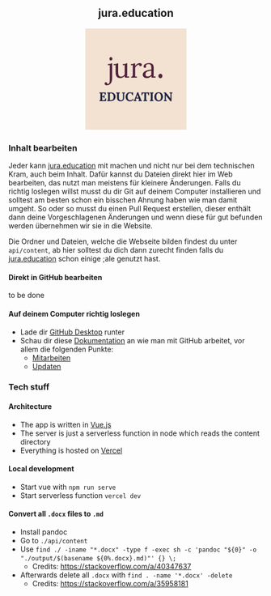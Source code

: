 <h2 align="center">jura.education</h2>

<p align="center">
    <img src="./docs/img/logo.svg" alt="jura.education - Logo" width="200" height="200" />
</p>

### Inhalt bearbeiten

Jeder kann [jura.education](https://jura.education) mit machen und nicht nur bei dem technischen Kram, auch beim Inhalt. Dafür kannst du Dateien direkt hier im Web bearbeiten, das nutzt man meistens für kleinere Änderungen. Falls du richtig loslegen willst musst du dir Git auf deinem Computer installieren und solltest am besten schon ein bisschen Ahnung haben wie man damit umgeht. So oder so musst du einen Pull Request erstellen, dieser enthält dann deine Vorgeschlagenen Änderungen und wenn diese für gut befunden werden übernehmen wir sie in die Website.

Die Ordner und Dateien, welche die Webseite bilden findest du unter `api/content`, ab hier solltest du dich dann zurecht finden falls du [jura.education](https://jura.education) schon einige ;ale genutzt hast.

#### Direkt in GitHub bearbeiten

to be done

#### Auf deinem Computer richtig loslegen
 
 * Lade dir [GitHub Desktop](https://desktop.github.com/) runter 
 * Schau dir diese [Dokumentation](https://docs.github.com/en/free-pro-team@latest/desktop) an wie man mit GitHub arbeitet, vor allem die folgenden Punkte:
     * [Mitarbeiten](https://docs.github.com/en/free-pro-team@latest/desktop/contributing-and-collaborating-using-github-desktop/making-changes-in-a-branch)
     * [Updaten](https://docs.github.com/en/free-pro-team@latest/desktop/contributing-and-collaborating-using-github-desktop/keeping-your-local-repository-in-sync-with-github)
  
 
### Tech stuff

#### Architecture

* The app is written in [Vue.js](https://vuejs.org/)
* The server is just a serverless function in node which reads the content directory
* Everything is hosted on [Vercel](https://vercel.com/)

#### Local development

* Start vue with `npm run serve`
* Start serverless function `vercel dev`

#### Convert all `.docx` files to `.md`

* Install pandoc
* Go to `./api/content`
* Use `find ./ -iname "*.docx" -type f -exec sh -c 'pandoc "${0}" -o "./output/$(basename ${0%.docx}.md)"' {} \;`
    * Credits: https://stackoverflow.com/a/40347637
* Afterwards delete all `.docx` with `find . -name '*.docx' -delete`
    * Credits: https://stackoverflow.com/a/35958181
